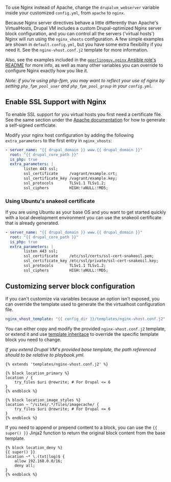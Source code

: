 To use Nginx instead of Apache, change the `drupalvm_webserver` variable inside your customized `config.yml`, from `apache` to `nginx`.

Because Nginx server directives behave a little differently than Apache's VirtualHosts, Drupal VM includes a custom Drupal-optimized Nginx server block configuration, and you can control all the servers ('virtual hosts') Nginx will run using the `nginx_vhosts` configuration. A few simple examples are shown in `default.config.yml`, but you have some extra flexibility if you need it. See the `nginx-vhost.conf.j2` template for more information.

Also, see the examples included in the [`geerlingguy.nginx` Ansible role's README](https://github.com/geerlingguy/ansible-role-nginx#readme) for more info, as well as many other variables you can override to configure Nginx exactly how you like it.

_Note: if you're using php-fpm, you may want to reflect your use of nginx by setting `php_fpm_pool_user` and `php_fpm_pool_group` in your `config.yml`._

## Enable SSL Support with Nginx

To enable SSL support for you virtual hosts you first need a certificate file. See the same section under the [Apache documentation](webservers-apache.md#enable-ssl-support-with-apache) for how to generate a self-signed certficiate.

Modify your nginx host configuration by adding the following `extra_parameters` to the first entry in `nginx_vhosts`:

```yaml
- server_name: "{{ drupal_domain }} www.{{ drupal_domain }}"
  root: "{{ drupal_core_path }}"
  is_php: true
  extra_parameters: |
        listen 443 ssl;
        ssl_certificate     /vagrant/example.crt;
        ssl_certificate_key /vagrant/example.key;
        ssl_protocols       TLSv1.1 TLSv1.2;
        ssl_ciphers         HIGH:!aNULL:!MD5;
```

### Using Ubuntu's snakeoil certificate

If you are using Ubuntu as your base OS and you want to get started quickly with a local development environment you can use the snakeoil certificate that is already generated.

```yaml
- server_name: "{{ drupal_domain }} www.{{ drupal_domain }}"
  root: "{{ drupal_core_path }}"
  is_php: true
  extra_parameters: |
        listen 443 ssl;
        ssl_certificate     /etc/ssl/certs/ssl-cert-snakeoil.pem;
        ssl_certificate_key /etc/ssl/private/ssl-cert-snakeoil.key;
        ssl_protocols       TLSv1.1 TLSv1.2;
        ssl_ciphers         HIGH:!aNULL:!MD5;
```

## Customizing server block configuration

If you can't customize via variables because an option isn't exposed, you can override the template used to generate the the virtualhost configuration file.

```yaml
nginx_vhost_template: "{{ config_dir }}/templates/nginx-vhost.conf.j2"
```

You can either copy and modify the provided `nginx-vhost.conf.j2` template, or extend it and use [template inheritace](http://jinja.pocoo.org/docs/2.9/templates/#template-inheritance) to override the specific template block you need to change.

_If you extend Drupal VM's provided base template, the path referenced should to be relative to playbook.yml._

```
{% extends 'templates/nginx-vhost.conf.j2' %}

{% block location_primary %}
location / {
    try_files $uri @rewrite; # For Drupal <= 6
}
{% endblock %}

{% block location_image_styles %}
location ~ ^/sites/.*/files/imagecache/ {
    try_files $uri @rewrite; # For Drupal <= 6
}
{% endblock %}
```

If you need to append or prepend content to a block, you can use the `{{ super() }}` Jinja2 function to return the original block content from the base template.

```
{% block location_deny %}
{{ super() }}
location ~* \.(txt|log)$ {
    allow 192.168.0.0/16;
    deny all;
}
{% endblock %}
```

